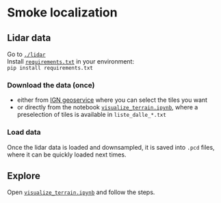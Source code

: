 # Smoke localization

## Lidar data
Go to [`./lidar`](./lidar)  
Install [`requirements.txt`](./lidar/requirements.txt) in your environment:  
`pip install requirements.txt`  

### Download the data (once)
- either from [IGN geoservice](https://geoservices.ign.fr/lidarhd) where you can select the tiles you want
- or directly from the notebook [`visualize_terrain.ipynb`](./lidar/visualize_terrain.ipynb), where a preselection of tiles is available in `liste_dalle_*.txt`

### Load data
Once the lidar data is loaded and downsampled, it is saved into `.pcd` files, where it can be quickly loaded next times.

## Explore
Open [`visualize_terrain.ipynb`](./lidar/visualize_terrain.ipynb) and follow the steps.